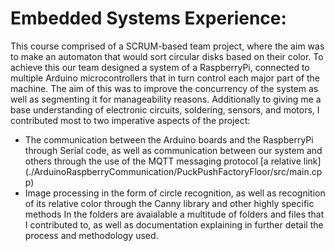 # Embedded Systems Experience:
This course comprised of a SCRUM-based team project, where the aim was to make an automaton that would sort circular disks based on their color. To achieve this our team designed a system of a RaspberryPi, connected to multiple Arduino microcontrollers that in turn control each major part of the machine. The aim of this was to improve the concurrency of the system as well as segmenting it for manageability reasons. Additionally to giving me a base understanding of electronic circuits, soldering, sensors, and motors, I contributed most to two imperative aspects of the project:
 - The communication between the Arduino boards and the RaspberryPi through Serial code, as well as communication between our system and others through the use of the MQTT messaging protocol
 [a relative link] (./ArduinoRaspberryCommunication/PuckPushFactoryFloor/src/main.cpp)
 - Image processing in the form of circle recognition, as well as recognition of its relative color through the Canny library and other highly specific methods
In the folders are avaialable a multitude of folders and files that I contributed to, as well as documentation explaining in further detail the process and methodology used. 
